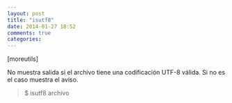 ```yaml
---
layout: post
title: "isutf8"
date: 2014-01-27 18:52
comments: true
categories: 
---
```

[moreutils]

No muestra salida si el archivo tiene una codificación UTF-8 válida. Si no es el caso muestra el aviso.

>$ isutf8 archivo

